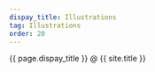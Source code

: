 ```yaml
---
dispay_title: Illustrations
tag: Illustrations
order: 20
---
```


{{ page.dispay_title }} @ {{ site.title }}